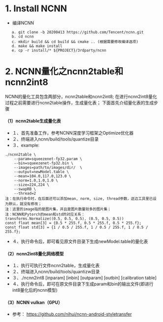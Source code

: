 # 1. Install NCNN
- 编译NCNN
```
   a. git clone -b 20200413 https://github.com/Tencent/ncnn.git
   b. cd ncnn
   c. mkdir build && cd build && cmake .. (根据需要修改编译选项)
   d. make && make install
   e. cp -r install/* ${PROJECT}/3rdparty/ncnn
```

# 2. NCNN量化之ncnn2table和ncnn2int8
NCNN的量化工具包含两部分，ncnn2table和ncnn2int8;
在进行ncnn2int8量化过程之前需要进行ncnn2table操作，生成量化表；
下面首先介绍量化表的生成步骤
#### （1）ncnn2table生成量化表
- １、首先准备工作，参考NCNN深度学习框架之Optimize优化器
- ２、终端进入ncnn/build/tools/quantize目录
- ３、example: 

```
./ncnn2table \
	--param=squeezenet-fp32.param \
	--bin=squeezenet-fp32.bin \
	--images=path/to/images/dir/  \
	--output=newModel.table \
	--mean=104.0,117.0,123.0 \
	--norm=1.0,1.0,1.0 \
	--size=224,224 \
	--swapRB \
	--thread=2
注：在执行命令时，在后面还可以添加mean, norm, size, thread参数，这边工具里已设为默认，就没有修改；
注：这里的image指的是图片集，并且是图片数量较多的图片集；
注：NCNN和Pytorch的mean和std的对应关系： 
transforms.Normalize((0.5, 0.5, 0.5), (0.5, 0.5, 0.5))
const float mean[3] = {0.5 * 255.f, 0.5 * 255.f, 0.5 * 255.f};
const float std[3] = {1 / 0.5 / 255.f, 1 / 0.5 / 255.f, 1 / 0.5 / 255.f};
```
- ４、执行命令后，即可看见原文件目录下生成newModel.table的量化表

#### （2）ncnn2int8量化网络模型
- １、执行可执行文件ncnn2table，生成量化表
- ２、终端进入ncnn/build/tools/quantizw目录
- ３、./ncnn2int8 [inparam] [inbin] [outparam] [outbin] [calibration table]
- ４、执行命令后，即可在原文件目录下生成param和bin的输出文件(即进行int8量化后的ncnn模型)


#### （3）NCNN vulkan（GPU）
- 参考： https://github.com/nihui/ncnn-android-styletransfer
